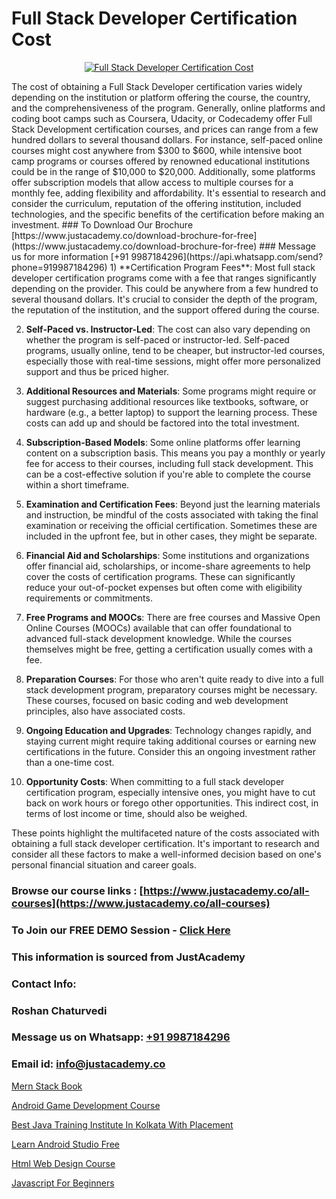 # Full Stack Developer Certification Cost

<p align="center">
  <a href="https://justacademy.co/program-detail/full-stack-web-development">
    <img src="https://justacademy.co/storage2/program_images/1704700371.webp" alt="Full Stack Developer Certification Cost">
  </a>
</p>
The cost of obtaining a Full Stack Developer certification varies widely depending on the institution or platform offering the course, the country, and the comprehensiveness of the program. Generally, online platforms and coding boot camps such as Coursera, Udacity, or Codecademy offer Full Stack Development certification courses, and prices can range from a few hundred dollars to several thousand dollars. For instance, self-paced online courses might cost anywhere from $300 to $600, while intensive boot camp programs or courses offered by renowned educational institutions could be in the range of $10,000 to $20,000. Additionally, some platforms offer subscription models that allow access to multiple courses for a monthly fee, adding flexibility and affordability. It's essential to research and consider the curriculum, reputation of the offering institution, included technologies, and the specific benefits of the certification before making an investment.
### To Download Our Brochure [https://www.justacademy.co/download-brochure-for-free](https://www.justacademy.co/download-brochure-for-free)
### Message us for more information [+91 9987184296](https://api.whatsapp.com/send?phone=919987184296)
1) **Certification Program Fees**: Most full stack developer certification programs come with a fee that ranges significantly depending on the provider. This could be anywhere from a few hundred to several thousand dollars. It's crucial to consider the depth of the program, the reputation of the institution, and the support offered during the course.

2) **Self-Paced vs. Instructor-Led**: The cost can also vary depending on whether the program is self-paced or instructor-led. Self-paced programs, usually online, tend to be cheaper, but instructor-led courses, especially those with real-time sessions, might offer more personalized support and thus be priced higher.

3) **Additional Resources and Materials**: Some programs might require or suggest purchasing additional resources like textbooks, software, or hardware (e.g., a better laptop) to support the learning process. These costs can add up and should be factored into the total investment.

4) **Subscription-Based Models**: Some online platforms offer learning content on a subscription basis. This means you pay a monthly or yearly fee for access to their courses, including full stack development. This can be a cost-effective solution if you're able to complete the course within a short timeframe.

5) **Examination and Certification Fees**: Beyond just the learning materials and instruction, be mindful of the costs associated with taking the final examination or receiving the official certification. Sometimes these are included in the upfront fee, but in other cases, they might be separate.

6) **Financial Aid and Scholarships**: Some institutions and organizations offer financial aid, scholarships, or income-share agreements to help cover the costs of certification programs. These can significantly reduce your out-of-pocket expenses but often come with eligibility requirements or commitments.

7) **Free Programs and MOOCs**: There are free courses and Massive Open Online Courses (MOOCs) available that can offer foundational to advanced full-stack development knowledge. While the courses themselves might be free, getting a certification usually comes with a fee.

8) **Preparation Courses**: For those who aren't quite ready to dive into a full stack development program, preparatory courses might be necessary. These courses, focused on basic coding and web development principles, also have associated costs.

9) **Ongoing Education and Upgrades**: Technology changes rapidly, and staying current might require taking additional courses or earning new certifications in the future. Consider this an ongoing investment rather than a one-time cost.

10) **Opportunity Costs**: When committing to a full stack developer certification program, especially intensive ones, you might have to cut back on work hours or forego other opportunities. This indirect cost, in terms of lost income or time, should also be weighed.

These points highlight the multifaceted nature of the costs associated with obtaining a full stack developer certification. It's important to research and consider all these factors to make a well-informed decision based on one's personal financial situation and career goals.

### Browse our course links : [https://www.justacademy.co/all-courses](https://www.justacademy.co/all-courses) 
### To Join our FREE DEMO Session - [Click Here](https://www.justacademy.co/register-for-course-demo)


### This information is sourced from JustAcademy
### Contact Info:
### Roshan Chaturvedi
### Message us on Whatsapp: [+91 9987184296](https://api.whatsapp.com/send?phone=919987184296)
### Email id: [info@justacademy.co](mailto:info@justacademy.co)
                
[Mern Stack Book](https://www.linkedin.com/pulse/mern-stack-book-justacademy-coimbatore-acmec/)

[Android Game Development Course](https://www.linkedin.com/pulse/android-game-development-course-justacademy-delhi-ib6uc/)

[Best Java Training Institute In Kolkata With Placement](https://medium.com/@kamblerajas684/best-java-training-institute-in-kolkata-with-placement-97b47999f208)

[Learn Android Studio Free](https://medium.com/@roneet705/learn-android-studio-free-c7256a2f777a)

[Html Web Design Course](https://justacademyin.github.io/justacademy/html-web-design-course)

[Javascript For Beginners](https://justacademyin.github.io/justacademy/javascript-for-beginners)

